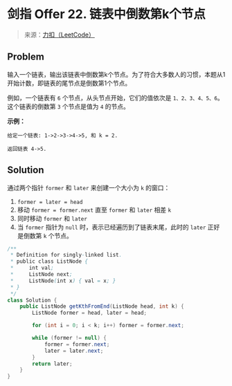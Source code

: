 # 剑指 Offer 22. 链表中倒数第k个节点

> 来源：[力扣（LeetCode）](https://leetcode-cn.com/problems/lian-biao-zhong-dao-shu-di-kge-jie-dian-lcof)

## Problem

输入一个链表，输出该链表中倒数第k个节点。为了符合大多数人的习惯，本题从1开始计数，即链表的尾节点是倒数第1个节点。

例如，一个链表有 `6` 个节点，从头节点开始，它们的值依次是 `1、2、3、4、5、6`。这个链表的倒数第 `3` 个节点是值为 `4` 的节点。

**示例：**

```
给定一个链表: 1->2->3->4->5, 和 k = 2.

返回链表 4->5.
```

## Solution

通过两个指针 `former` 和 `later` 来创建一个大小为 `k` 的窗口：

1. `former = later = head`
2. 移动 `former = former.next` 直至 `former` 和 `later` 相差 `k`
3. 同时移动 `former` 和 `later`
4. 当 `former` 指针为 `null` 时，表示已经遍历到了链表末尾，此时的 `later` 正好是倒数第 `k` 个节点。

```java
/**
 * Definition for singly-linked list.
 * public class ListNode {
 *     int val;
 *     ListNode next;
 *     ListNode(int x) { val = x; }
 * }
 */
class Solution {
    public ListNode getKthFromEnd(ListNode head, int k) {
        ListNode former = head, later = head;

        for (int i = 0; i < k; i++) former = former.next;

        while (former != null) {
            former = former.next;
            later = later.next;
        }
        return later;
    }
}
```
